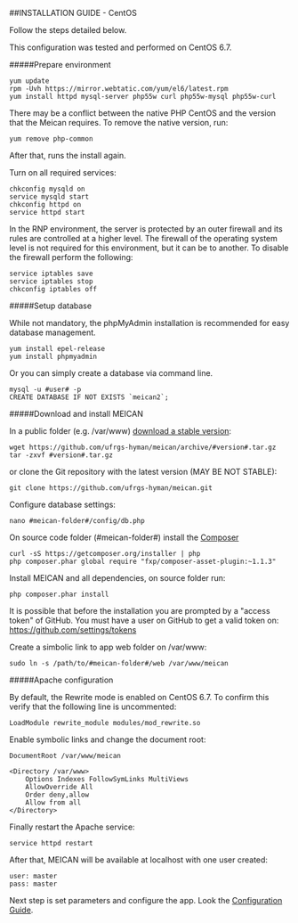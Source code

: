 ##INSTALLATION GUIDE - CentOS

Follow the steps detailed below.

This configuration was tested and performed on CentOS 6.7.

#####Prepare environment

```
yum update
rpm -Uvh https://mirror.webtatic.com/yum/el6/latest.rpm
yum install httpd mysql-server php55w curl php55w-mysql php55w-curl
```

There may be a conflict between the native PHP CentOS and the version that the Meican requires. To remove the native version, run:

```
yum remove php-common
```

After that, runs the install again.

Turn on all required services: 

````
chkconfig mysqld on
service mysqld start
chkconfig httpd on
service httpd start
````

In the RNP environment, the server is protected by an outer firewall and its rules are controlled at a higher level. The firewall of the operating system level is not required for this environment, but it can be to another. To disable the firewall perform the following:

```
service iptables save
service iptables stop
chkconfig iptables off
```

#####Setup database

While not mandatory, the phpMyAdmin installation is recommended for easy database management.

```
yum install epel-release
yum install phpmyadmin
```

Or you can simply create a database via command line.

```
mysql -u #user# -p
CREATE DATABASE IF NOT EXISTS `meican2`;
```

#####Download and install MEICAN

In a public folder (e.g. /var/www) [download a stable version](https://github.com/ufrgs-hyman/meican/releases):

```
wget https://github.com/ufrgs-hyman/meican/archive/#version#.tar.gz
tar -zxvf #version#.tar.gz
```

or clone the Git repository with the latest version (MAY BE NOT STABLE):

```
git clone https://github.com/ufrgs-hyman/meican.git
```

Configure database settings:

```
nano #meican-folder#/config/db.php
```

On source code folder (#meican-folder#) install the [Composer](https://getcomposer.org)

```
curl -sS https://getcomposer.org/installer | php
php composer.phar global require "fxp/composer-asset-plugin:~1.1.3"
```

Install MEICAN and all dependencies, on source folder run:

```
php composer.phar install
```

It is possible that before the installation you are prompted by a "access token" of GitHub. You must have a user on GitHub to get a valid token on: https://github.com/settings/tokens

Create a simbolic link to app web folder on /var/www:

```
sudo ln -s /path/to/#meican-folder#/web /var/www/meican
```

#####Apache configuration

By default, the Rewrite mode is enabled on CentOS 6.7. To confirm this verify that the following line is uncommented:

```
LoadModule rewrite_module modules/mod_rewrite.so
```

Enable symbolic links and change the document root:

```
DocumentRoot /var/www/meican

<Directory /var/www>
    Options Indexes FollowSymLinks MultiViews
    AllowOverride All
    Order deny,allow
    Allow from all
</Directory>
```

Finally restart the Apache service:

```
service httpd restart
```

After that, MEICAN will be available at localhost with one user created:

```
user: master
pass: master
```

Next step is set parameters and configure the app. Look the [Configuration Guide](https://github.com/ufrgs-hyman/meican/blob/master/docs/guide/configuration.md).
